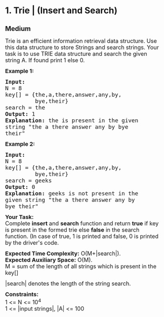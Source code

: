 # 1. Trie | (Insert and Search)
## Medium 
<div class="problem-statement">
                <p></p><p><span style="font-size:18px">Trie is an efficient information retrieval data structure. Use this data structure to store Strings and search strings. Your task is to use TRIE data structure and search the given string A. If found print 1 else 0.</span></p>

<p><strong><span style="font-size:18px">Example 1:</span></strong></p>

<pre><strong><span style="font-size:18px">Input:
</span></strong><span style="font-size:18px">N = 8
key[] = {the,a,there,answer,any,by,
&nbsp;        bye,their}
search = the
<strong>Output: </strong>1<strong>
Explanation: </strong>the is present in the given
string "the a there answer any by bye
their"</span>
</pre>

<p><strong><span style="font-size:18px">Example 2:</span></strong></p>

<pre><strong><span style="font-size:18px">Input:
</span></strong><span style="font-size:18px">N = 8
key[] = {the,a,there,answer,any,by,
&nbsp;        bye,their}
search = geeks
<strong>Output: </strong>0<strong>
Explanation: </strong>geeks is not present in the
given string "the a there answer any by
bye their"</span></pre>

<p><span style="font-size:18px"><strong>Your Task:</strong><br>
Complete <strong>insert</strong> and <strong>search</strong> function and return <strong>true</strong>&nbsp;if key is present in the formed trie else <strong>false</strong> in the search function. (In case of true, 1 is printed and false, 0 is printed by the driver's code.</span></p>

<p><span style="font-size:18px"><strong>Expected Time Complexity:</strong>&nbsp;O(M+|search|).<br>
<strong>Expected Auxiliary Space:</strong>&nbsp;O(M).<br>
M = sum of the&nbsp;length of all strings which is&nbsp;present in the key[]&nbsp;</span></p>

<p><span style="font-size:18px">|search| denotes the length of the string search.</span></p>

<p><span style="font-size:18px"><strong>Constraints:</strong><br>
1 &lt;= N &lt;= 10<sup>4</sup><br>
1 &lt;= |input strings|, |A| &lt;= 100</span></p>
 <p></p>
            </div>